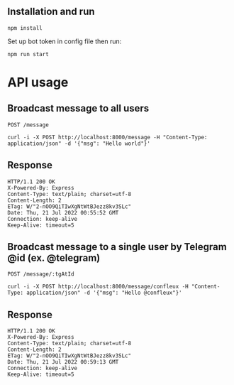 ## Installation and run

    npm install

 Set up bot token in config file then run: 

    npm run start
    
# API usage

## Broadcast message to all users

`POST /message`

    curl -i -X POST http://localhost:8000/message -H "Content-Type: application/json" -d '{"msg": "Hello world"}'

## Response

    HTTP/1.1 200 OK
    X-Powered-By: Express
    Content-Type: text/plain; charset=utf-8
    Content-Length: 2
    ETag: W/"2-nOO9QiTIwXgNtWtBJezz8kv3SLc"
    Date: Thu, 21 Jul 2022 00:55:52 GMT
    Connection: keep-alive
    Keep-Alive: timeout=5

## Broadcast message to a single user by Telegram @id (ex. @telegram)

`POST /message/:tgAtId`

    curl -i -X POST http://localhost:8000/message/confleux -H "Content-Type: application/json" -d '{"msg": "Hello @confleux"}'

## Response

    HTTP/1.1 200 OK
    X-Powered-By: Express
    Content-Type: text/plain; charset=utf-8
    Content-Length: 2
    ETag: W/"2-nOO9QiTIwXgNtWtBJezz8kv3SLc"
    Date: Thu, 21 Jul 2022 00:59:13 GMT
    Connection: keep-alive
    Keep-Alive: timeout=5

